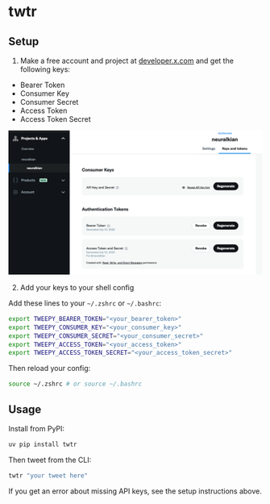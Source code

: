 # twtr

## Setup

1. Make a free account and project at [developer.x.com](https://developer.x.com) and get the following keys:

- Bearer Token
- Consumer Key
- Consumer Secret
- Access Token
- Access Token Secret

![keys](keys.png)

2. Add your keys to your shell config

Add these lines to your `~/.zshrc` or `~/.bashrc`:
```sh
export TWEEPY_BEARER_TOKEN="<your_bearer_token>"
export TWEEPY_CONSUMER_KEY="<your_consumer_key>"
export TWEEPY_CONSUMER_SECRET="<your_consumer_secret>"
export TWEEPY_ACCESS_TOKEN="<your_access_token>"
export TWEEPY_ACCESS_TOKEN_SECRET="<your_access_token_secret>"
```
Then reload your config:
```sh
source ~/.zshrc # or source ~/.bashrc
```

## Usage

Install from PyPI:

```sh
uv pip install twtr
```

Then tweet from the CLI:

```sh
twtr "your tweet here"
```

If you get an error about missing API keys, see the setup instructions above.